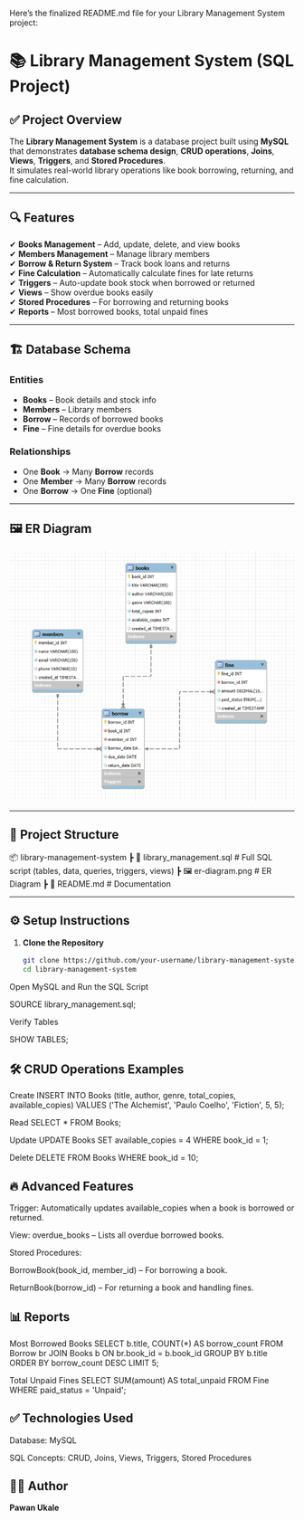 Here’s the finalized README.md file for your Library Management System project:

# 📚 Library Management System (SQL Project)

## ✅ Project Overview
The **Library Management System** is a database project built using **MySQL** that demonstrates **database schema design**, **CRUD operations**, **Joins**, **Views**, **Triggers**, and **Stored Procedures**.  
It simulates real-world library operations like book borrowing, returning, and fine calculation.

---

## 🔍 Features
✔ **Books Management** – Add, update, delete, and view books  
✔ **Members Management** – Manage library members  
✔ **Borrow & Return System** – Track book loans and returns  
✔ **Fine Calculation** – Automatically calculate fines for late returns  
✔ **Triggers** – Auto-update book stock when borrowed or returned  
✔ **Views** – Show overdue books easily  
✔ **Stored Procedures** – For borrowing and returning books  
✔ **Reports** – Most borrowed books, total unpaid fines  

---

## 🏗 Database Schema
### **Entities**
- **Books** – Book details and stock info  
- **Members** – Library members  
- **Borrow** – Records of borrowed books  
- **Fine** – Fine details for overdue books  

### **Relationships**
- One **Book** → Many **Borrow** records  
- One **Member** → Many **Borrow** records  
- One **Borrow** → One **Fine** (optional)  

---

## 🖼 ER Diagram
![ER Diagram](ER%20Diagram.png)  

---

## 📂 Project Structure


📦 library-management-system
┣ 📜 library_management.sql # Full SQL script (tables, data, queries, triggers, views)
┣ 🖼 er-diagram.png # ER Diagram
┣ 📜 README.md # Documentation


---

## ⚙ Setup Instructions
1. **Clone the Repository**
   ```bash
   git clone https://github.com/your-username/library-management-system.git
   cd library-management-system


Open MySQL and Run the SQL Script

SOURCE library_management.sql;


Verify Tables

SHOW TABLES;

## 🛠 CRUD Operations Examples
Create
INSERT INTO Books (title, author, genre, total_copies, available_copies)
VALUES ('The Alchemist', 'Paulo Coelho', 'Fiction', 5, 5);

Read
SELECT * FROM Books;

Update
UPDATE Books
SET available_copies = 4
WHERE book_id = 1;

Delete
DELETE FROM Books WHERE book_id = 10;

## 🔥 Advanced Features

Trigger: Automatically updates available_copies when a book is borrowed or returned.

View: overdue_books – Lists all overdue borrowed books.

Stored Procedures:

BorrowBook(book_id, member_id) – For borrowing a book.

ReturnBook(borrow_id) – For returning a book and handling fines.

## 📊 Reports
Most Borrowed Books
SELECT b.title, COUNT(*) AS borrow_count
FROM Borrow br
JOIN Books b ON br.book_id = b.book_id
GROUP BY b.title
ORDER BY borrow_count DESC
LIMIT 5;

Total Unpaid Fines
SELECT SUM(amount) AS total_unpaid FROM Fine WHERE paid_status = 'Unpaid';

## ✅ Technologies Used

Database: MySQL

SQL Concepts: CRUD, Joins, Views, Triggers, Stored Procedures

## 👨‍💻 Author

**Pawan Ukale**
